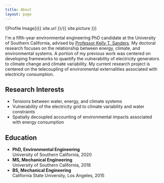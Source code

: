 ```yaml
---
title: About
layout: page
---
```

![Profile Image]({{ site.url }}/{{ site.picture }})

<p>I'm a fifth-year environmental engineering PhD candidate at the University of Southern California, advised by <a href="https://s3research.usc.edu/">Professor Kelly T. Sanders</a>. My doctoral research focuses on the relationship between energy, climate, and environmental systems. A portion of my previous work was centered on developing frameworks to quantify the vulnerability of electricity generators to climate change and climate variability. My current research project is centered on the telecoupling of environmental externalities associated with electricity consumption.</p>

<h2>Research Interests</h2>
<ul class="skill-list">
  <li>Tensions between water, energy, and climate systems</li>
  <li>Vulnerability of the electricity grid to climate variability and water constraints</li>
  <li>Spatially decoupled accounting of environmental impacts associated with energy consumption</li>
</ul>


<h2>Education</h2>
<ul class="skill-list">
  <li><b>PhD, Environmental Engineering</b><br>University of Southern California, 2020</li>
  <li><b>MS, Mechanical Engineering</b><br>University of Southern California, 2018</li>
  <li><b>BS, Mechanical Engineering</b><br>California State University, Los Angeles, 2015</li>
</ul>
